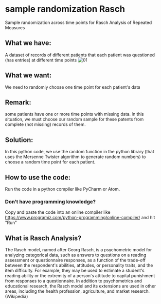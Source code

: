 # sample randomization Rasch
Sample randomization across time points for Rasch Analysis of Repeated Measures

## What we have:
A dataset of records of different patients that each patient was questioned (has entries) at different time points
![01](https://user-images.githubusercontent.com/82238399/206615620-d901c9da-ff59-4485-b030-b28ddc8d9aa8.png)

## What we want:
We need to randomly choose one time point for each patient's data 

## Remark:
some patients have one or more time points with missing data. In this situation, we must choose our random sample for these patents from complete (not missing) records of them.

## Solution:
In this python code, we use the random function in the python library (that uses the Mersenne Twister algorithm to generate random numbers) to choose a random time point for each patient.

## How to use the code:
Run the code in a python compiler like PyCharm or Atom.
### Don’t have programming knowledge? 
Copy and paste the code into an online compiler like https://www.programiz.com/python-programming/online-compiler/ and hit "Run"

## What is Rasch Analysis?
The Rasch model, named after Georg Rasch, is a psychometric model for analyzing categorical data, such as answers to questions on a reading assessment or questionnaire responses, as a function of the trade-off between the respondent's abilities, attitudes, or personality traits, and the item difficulty. For example, they may be used to estimate a student's reading ability or the extremity of a person's attitude to capital punishment from responses to a questionnaire. In addition to psychometrics and educational research, the Rasch model and its extensions are used in other areas, including the health profession, agriculture, and market research. (Wikipedia)
